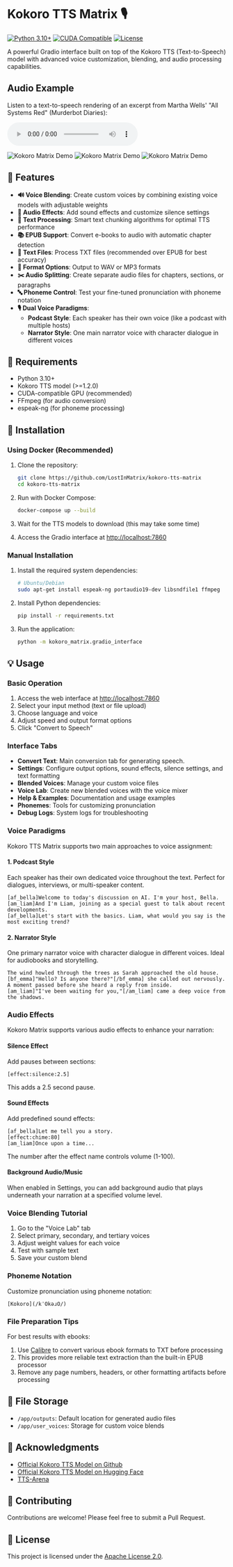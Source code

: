 # Kokoro TTS Matrix 🎙️

[![Python 3.10+](https://img.shields.io/badge/python-3.10+-blue.svg)](https://www.python.org/downloads/)
[![CUDA Compatible](https://img.shields.io/badge/CUDA-compatible-green.svg)](https://developer.nvidia.com/cuda-toolkit)
[![License](https://img.shields.io/badge/license-Apache%202.0-orange)](LICENSE)

A powerful Gradio interface built on top of the Kokoro TTS (Text-to-Speech) model with advanced voice customization, blending, and audio processing capabilities.

## Audio Example

Listen to a text-to-speech rendering of an excerpt from Martha Wells' "All Systems Red" (Murderbot Diaries):

<audio controls>
  <source src="/src/kokoro_matrix/assets/examples/martha-wells-murderbot.mp3" type="audio/mpeg">
  Your browser does not support the audio element.
</audio>

![Kokoro Matrix Demo](src/kokoro_matrix/assets/images/demo.png)
![Kokoro Matrix Demo](src/kokoro_matrix/assets/images/settings.png)
![Kokoro Matrix Demo](src/kokoro_matrix/assets/images/voice-lab.png)

## 🌟 Features

- **🔊 Voice Blending**: Create custom voices by combining existing voice models with adjustable weights
- **🎵 Audio Effects**: Add sound effects and customize silence settings
- **📝 Text Processing**: Smart text chunking algorithms for optimal TTS performance
- **📚 EPUB Support**: Convert e-books to audio with automatic chapter detection
- **📄 Text Files**: Process TXT files (recommended over EPUB for best accuracy)
- **🔄 Format Options**: Output to WAV or MP3 formats
- **✂️ Audio Splitting**: Create separate audio files for chapters, sections, or paragraphs
- **🔤 Phoneme Control**: Test your fine-tuned pronunciation with phoneme notation
- **🎙️ Dual Voice Paradigms**:
    - **Podcast Style**: Each speaker has their own voice (like a podcast with multiple hosts)
    - **Narrator Style**: One main narrator voice with character dialogue in different voices

## 🔧 Requirements

- Python 3.10+
- Kokoro TTS model (>=1.2.0)
- CUDA-compatible GPU (recommended)
- FFmpeg (for audio conversion)
- espeak-ng (for phoneme processing)

## 🚀 Installation

### Using Docker (Recommended)

1. Clone the repository:
   ```bash
   git clone https://github.com/LostInMatrix/kokoro-tts-matrix
   cd kokoro-tts-matrix
   ```

2. Run with Docker Compose:
   ```bash
   docker-compose up --build
   ```

3. Wait for the TTS models to download (this may take some time)

4. Access the Gradio interface at [http://localhost:7860](http://localhost:7860)

### Manual Installation

1. Install the required system dependencies:
   ```bash
   # Ubuntu/Debian
   sudo apt-get install espeak-ng portaudio19-dev libsndfile1 ffmpeg
   ```

2. Install Python dependencies:
   ```bash
   pip install -r requirements.txt
   ```

3. Run the application:
   ```bash
   python -m kokoro_matrix.gradio_interface
   ```

## 💡 Usage

### Basic Operation

1. Access the web interface at [http://localhost:7860](http://localhost:7860)
2. Select your input method (text or file upload)
3. Choose language and voice
4. Adjust speed and output format options
5. Click "Convert to Speech"

### Interface Tabs

- **Convert Text**: Main conversion tab for generating speech.
- **Settings**: Configure output options, sound effects, silence settings, and text formatting
- **Blended Voices**: Manage your custom voice files
- **Voice Lab**: Create new blended voices with the voice mixer
- **Help & Examples**: Documentation and usage examples
- **Phonemes**: Tools for customizing pronunciation
- **Debug Logs**: System logs for troubleshooting

### Voice Paradigms

Kokoro TTS Matrix supports two main approaches to voice assignment:

#### 1. Podcast Style
Each speaker has their own dedicated voice throughout the text. Perfect for dialogues, interviews, or multi-speaker content.

```
[af_bella]Welcome to today's discussion on AI. I'm your host, Bella.
[am_liam]And I'm Liam, joining as a special guest to talk about recent developments.
[af_bella]Let's start with the basics. Liam, what would you say is the most exciting trend?
```

#### 2. Narrator Style
One primary narrator voice with character dialogue in different voices. Ideal for audiobooks and storytelling.

```
The wind howled through the trees as Sarah approached the old house.
[bf_emma]"Hello? Is anyone there?"[/bf_emma] she called out nervously.
A moment passed before she heard a reply from inside.
[am_liam]"I've been waiting for you,"[/am_liam] came a deep voice from the shadows.
```

### Audio Effects

Kokoro Matrix supports various audio effects to enhance your narration:

#### Silence Effect
Add pauses between sections:

```
[effect:silence:2.5]
```
This adds a 2.5 second pause.

#### Sound Effects
Add predefined sound effects:

```
[af_bella]Let me tell you a story.
[effect:chime:80]
[am_liam]Once upon a time...
```
The number after the effect name controls volume (1-100).

#### Background Audio/Music
When enabled in Settings, you can add background audio that plays underneath your narration at a specified volume level.

### Voice Blending Tutorial

1. Go to the "Voice Lab" tab
2. Select primary, secondary, and tertiary voices
3. Adjust weight values for each voice
4. Test with sample text
5. Save your custom blend

### Phoneme Notation

Customize pronunciation using phoneme notation:

```
[Kokoro](/kˈOkəɹO/)
```

### File Preparation Tips

For best results with ebooks:
1. Use [Calibre](https://calibre-ebook.com/) to convert various ebook formats to TXT before processing
2. This provides more reliable text extraction than the built-in EPUB processor
3. Remove any page numbers, headers, or other formatting artifacts before processing

## 📁 File Storage

- `/app/outputs`: Default location for generated audio files
- `/app/user_voices`: Storage for custom voice blends

## 🙏 Acknowledgments

- [Official Kokoro TTS Model on Github](https://github.com/hexgrad/kokoro)
- [Official Kokoro TTS Model on Hugging Face](https://huggingface.co/hexgrad/Kokoro-82M)
- [TTS-Arena](https://huggingface.co/spaces/TTS-AGI/TTS-Arena)

## 🤝 Contributing

Contributions are welcome! Please feel free to submit a Pull Request.

## 📄 License

This project is licensed under the [Apache License 2.0](LICENSE).